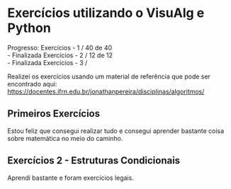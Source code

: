 # Exercícios utilizando o VisuAlg e Python

Progresso:
Exercícios - 1 / 40 de 40<br> - Finalizada
Exercícios - 2 / 12 de 12<br> - Finalizada 
Exercícios - 3 /<br>

Realizei os exercícios usando um material de referência que pode ser encontrado aqui:
https://docentes.ifrn.edu.br/jonathanpereira/disciplinas/algoritmos/

## Primeiros Exercícios
Estou feliz que consegui realizar tudo e consegui aprender bastante coisa sobre matemática no meio do caminho.

## Exercícios 2 - Estruturas Condicionais
Aprendi bastante e foram exercícios legais.